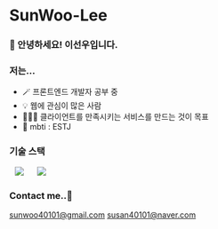 # SunWoo-Lee

### 👋 안녕하세요! 이선우입니다. 
### 저는...

* 🪄 프론트엔드 개발자 공부 중
* 💡 웹에 관심이 많은 사람
* 👩🏻‍💻 클라이언트를 만족시키는 서비스를 만드는 것이 목표
* 🫧 mbti : ESTJ

### 기술 스택
<img src="https://img.shields.io/badge/JavaScript-F7DF1E?style=flat-square&logo=JavaScript&logoColor=white" style="height : auto; margin-left : 10px; margin-right : 10px;"/>
<img src="https://img.shields.io/badge/css3-1572B6?style=flat-square&logo=CSS3&logoColor=white" style="height : auto; margin-left : 10px; margin-right : 10px;"/>


### Contact me..📧
<a href="mailto:sunwoo40101@gmail.com">sunwoo40101@gmail.com</a>
<a href="mailto:susan40101@naver.com">susan40101@naver.com</a>
